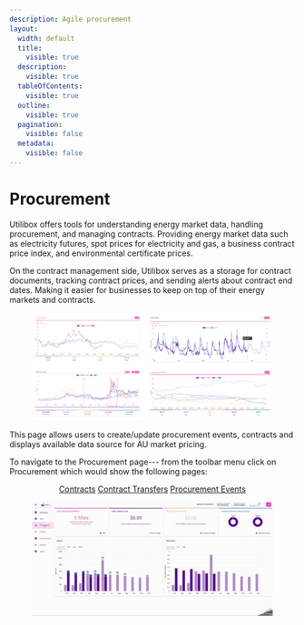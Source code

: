 ```yaml
---
description: Agile procurement
layout:
  width: default
  title:
    visible: true
  description:
    visible: true
  tableOfContents:
    visible: true
  outline:
    visible: true
  pagination:
    visible: false
  metadata:
    visible: false
---
```


# Procurement

Utilibox offers tools for understanding energy market data, handling procurement, and managing contracts. Providing energy market data such as electricity futures, spot prices for electricity and gas, a business contract price index, and environmental certificate prices.

On the contract management side, Utilibox serves as a storage for contract documents, tracking contract prices, and sending alerts about contract end dates. Making it easier for businesses to keep on top of their energy markets and contracts.

<figure><img src="../../.gitbook/assets/Procurement.png" alt=""><figcaption></figcaption></figure>

This page allows users to create/update procurement events, contracts and displays available data source for AU market pricing.

To navigate to the Procurement page--- from the toolbar menu click on Procurement which would show the following pages:

<p align="center"><a href="contracts/" class="button secondary" data-icon="file-signature">Contracts</a>        <a href="contract-transfers.md" class="button secondary" data-icon="right-left-large">Contract Transfers</a>        <a href="procurement-events/" class="button secondary" data-icon="cart-shopping">Procurement Events</a></p>

<figure><img src="../../.gitbook/assets/Procurement Toolbar.gif" alt=""><figcaption></figcaption></figure>
